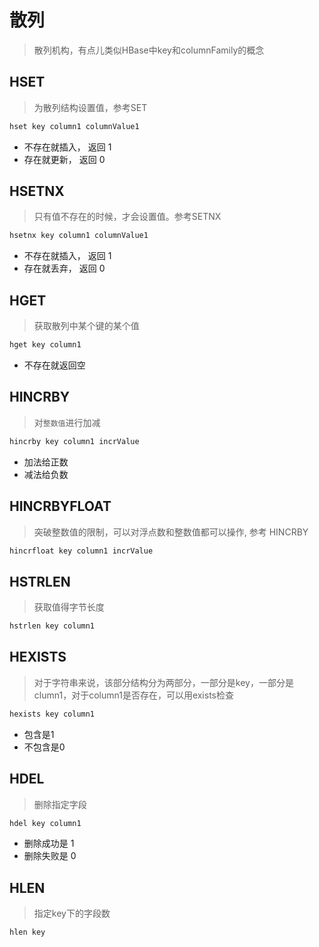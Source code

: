 # 散列
> 散列机构，有点儿类似HBase中key和columnFamily的概念
## HSET
> 为散列结构设置值，参考SET
```bash
hset key column1 columnValue1
```
- 不存在就插入， 返回 1
- 存在就更新， 返回 0

## HSETNX
> 只有值不存在的时候，才会设置值。参考SETNX
```bash
hsetnx key column1 columnValue1
```
- 不存在就插入， 返回 1
- 存在就丢弃， 返回 0

## HGET
> 获取散列中某个键的某个值
```bash
hget key column1
```
- 不存在就返回空

## HINCRBY
> 对`整数值`进行加减
```bash
hincrby key column1 incrValue
```
- 加法给正数
- 减法给负数

## HINCRBYFLOAT
> 突破整数值的限制，可以对浮点数和整数值都可以操作, 参考 HINCRBY
```bash
hincrfloat key column1 incrValue
```

## HSTRLEN
> 获取值得字节长度
```bash
hstrlen key column1
```

## HEXISTS
> 对于字符串来说，该部分结构分为两部分，一部分是key，一部分是clumn1，对于column1是否存在，可以用exists检查
```bash
hexists key column1
```
- 包含是1
- 不包含是0

## HDEL
> 删除指定字段
```bash
hdel key column1
```
- 删除成功是 1
- 删除失败是 0

## HLEN
> 指定key下的字段数
```bash
hlen key
```